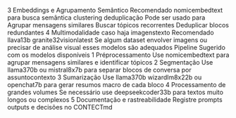  3 Embeddings e Agrupamento Semântico
 Recomendado
 nomicembedtext para busca semântica clustering deduplicação
Pode ser usado para
 Agrupar mensagens similares
 Buscar tópicos recorrentes
 Deduplicar blocos redundantes
 4 Multimodalidade caso haja imagenstexto
 Recomendado
 llava13b
 granite32visionlatest
Se algum dataset envolver imagens ou precisar de análise visual esses modelos são adequados
 Pipeline Sugerido com os modelos disponíveis
1 Préprocessamento
 Use nomicembedtext para agrupar mensagens similares e identificar tópicos
2 Segmentação
 Use llama370b ou mistral8x7b para separar blocos de conversa por assuntocontexto
3 Sumarização
 Use llama370b wizardlm8x22b ou openchat7b para gerar resumos macro de cada bloco
4 Processamento de grandes volumes
 Se necessário use deepseekcoder33b para textos muito longos ou complexos
5 Documentação e rastreabilidade
 Registre prompts outputs e decisões no CONTECTmd